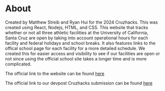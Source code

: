 # About

Created by Matthew Streib and Ryan Hui for the 2024 Cruzhacks. This was created using React, Nodejs, HTML, and CSS. This website that tracks whether or not all three athletic facilities at the University of California, Santa Cruz are open by taking into account operational hours for each facility and federal holidays and school breaks. It also features links to the offical school page for each facility for a more detailed schedule. We created this for easier access and visibility to see if our facilities are open or not since using the official school site takes a longer time and is more complicated. 

The official link to the website can be found [here](goldenhours.us)

The official link to our devpost Cruzhacks submission can be found [here](https://devpost.com/submit-to/19740-cruzhacks-2024/manage/submissions](https://devpost.com/software/golden-hours?ref_content=my-projects-tab&ref_feature=my_projects)https://devpost.com/software/golden-hours?ref_content=my-projects-tab&ref_feature=my_projects)

